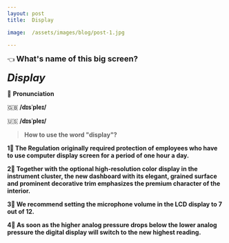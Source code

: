 ```yaml
---
layout: post
title:  Display

image:  /assets/images/blog/post-1.jpg

---
```


👈 <font size="4"> <B> What's name of this big screen? </B></font> <br>

<font size="5"> <i> <B> Display  </B> </i> </font> <br>

📢 <B>Pronunciation</B>

🇬🇧  <B>/dɪsˈpleɪ/</B>  

🇺🇸  <B>/dɪsˈpleɪ/<B>





> How to use the word "display"?

1⃣️ The Regulation originally required protection of employees who have to use computer <B>display</B> screen for a period of one hour a day. <br>

2⃣️ Together with the optional high-resolution color <B>display</B> in the instrument cluster, the new dashboard with its elegant, grained surface and prominent decorative trim emphasizes the premium character of the interior. <br>

3⃣️ We recommend setting the microphone volume in the LCD <B>display</B> to 7 out of 12.<br>

4⃣️ As soon as the higher analog pressure drops below the lower analog pressure the digital <B>display</B> will switch to the new highest reading. <br>
